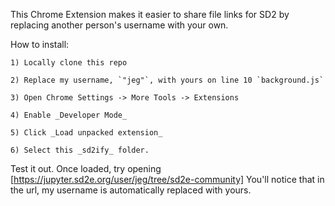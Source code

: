 This Chrome Extension makes it easier to share file links for SD2 by replacing another person's username with your own.


How to install:

    1) Locally clone this repo

    2) Replace my username, `"jeg"`, with yours on line 10 `background.js`

    3) Open Chrome Settings -> More Tools -> Extensions

    4) Enable _Developer Mode_
    
    5) Click _Load unpacked extension_

    6) Select this _sd2ify_ folder.

Test it out.
    Once loaded, try opening [https://jupyter.sd2e.org/user/jeg/tree/sd2e-community]
    You'll notice that in the url, my username is automatically replaced with yours.